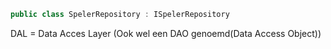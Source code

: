 
```csharp
public class SpelerRepository : ISpelerRepository
```

DAL = Data Acces Layer (Ook wel een DAO genoemd(Data Access Object))


